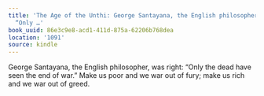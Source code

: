 ```yaml
---
title: 'The Age of the Unthi: George Santayana, the English philosopher, was right:
  “Only …'
book_uuid: 86e3c9e8-acd1-411d-875a-62206b768dea
location: '1091'
source: kindle
---
```


George Santayana, the English philosopher, was right: “Only the dead have seen the end of war.” Make us poor and we war out of fury; make us rich and we war out of greed.